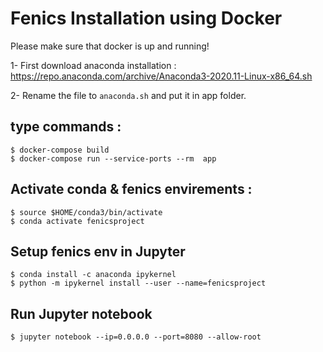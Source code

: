 # Fenics Installation using Docker

Please make sure that docker is up and running!

1- First download anaconda installation : https://repo.anaconda.com/archive/Anaconda3-2020.11-Linux-x86_64.sh

2- Rename the file to `anaconda.sh` and put it in app folder.

## type commands :
```
$ docker-compose build
$ docker-compose run --service-ports --rm  app
```

## Activate conda & fenics envirements : 

```
$ source $HOME/conda3/bin/activate
$ conda activate fenicsproject
```

## Setup fenics env in Jupyter 

```
$ conda install -c anaconda ipykernel
$ python -m ipykernel install --user --name=fenicsproject
```

## Run Jupyter notebook
```
$ jupyter notebook --ip=0.0.0.0 --port=8080 --allow-root 
```
